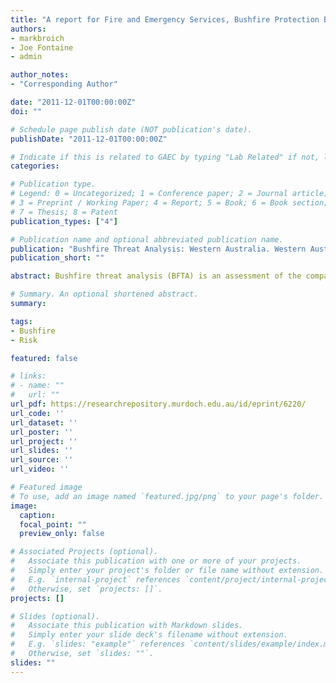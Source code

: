 ```yaml
---
title: "A report for Fire and Emergency Services, Bushfire Protection Branch"
authors:
- markbroich
- Joe Fontaine
- admin

author_notes:
- "Corresponding Author"

date: "2011-12-01T00:00:00Z"
doi: ""

# Schedule page publish date (NOT publication's date).
publishDate: "2011-12-01T00:00:00Z"

# Indicate if this is related to GAEC by typing "Lab Related" if not, leave blank
categories: 

# Publication type.
# Legend: 0 = Uncategorized; 1 = Conference paper; 2 = Journal article;
# 3 = Preprint / Working Paper; 4 = Report; 5 = Book; 6 = Book section;
# 7 = Thesis; 8 = Patent
publication_types: ["4"]

# Publication name and optional abbreviated publication name.
publication: "Bushfire Threat Analysis: Western Australia. Western Australia"
publication_short: ""

abstract: Bushfire threat analysis (BFTA) is an assessment of the comparative risk of damage resulting from bushfires in Western Australia (Muller 2008). It is based upon the principles laid out in Australian Standard AS/NZS 4360 (2004) which defines risk as the likelihood of occurrence of an event (e.g. bushfire) and the consequences of that event. This analysis has utilised a range of qualitative and quantitative estimates of threat and consequence components to arrive at an overall threat level. It has incorporated the best data available, the published scientific literature, and expert opinion to arrive at the best outcome possible. The document presented builds upon previous work completed for the southwest of Western Australia by Muller (2008). As such, we provide key information necessary for the implementation of the BFTA and describe changes in detail but broader background rationale can be found in Muller (2008). Overall, bushfire threat can be divided into fire likelihood and consequence of fire in an area. Likelihood of bushfire is partitioned into three components; fire behaviour, likelihood of ignition, and suppression capacity. Consequence of bushfire is characterised by values (infrastructure, homes, indigenous sites, biodiversity, etc) in an area.

# Summary. An optional shortened abstract.
summary: 

tags:
- Bushfire
- Risk

featured: false

# links:
# - name: ""
#   url: ""
url_pdf: https://researchrepository.murdoch.edu.au/id/eprint/6220/
url_code: ''
url_dataset: ''
url_poster: ''
url_project: ''
url_slides: ''
url_source: ''
url_video: ''

# Featured image
# To use, add an image named `featured.jpg/png` to your page's folder. 
image:
  caption: 
  focal_point: ""
  preview_only: false

# Associated Projects (optional).
#   Associate this publication with one or more of your projects.
#   Simply enter your project's folder or file name without extension.
#   E.g. `internal-project` references `content/project/internal-project/index.md`.
#   Otherwise, set `projects: []`.
projects: []

# Slides (optional).
#   Associate this publication with Markdown slides.
#   Simply enter your slide deck's filename without extension.
#   E.g. `slides: "example"` references `content/slides/example/index.md`.
#   Otherwise, set `slides: ""`.
slides: ""
---
```



